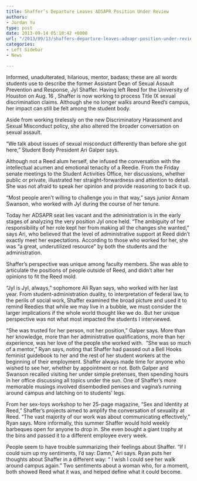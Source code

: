 ```yaml
---
title: Shaffer’s Departure Leaves ADSAPR Position Under Review
authors:
- Jordan Yu
type: post
date: 2013-09-14 05:10:42 +0000
url: "/2013/09/13/shaffers-departure-leaves-adsapr-position-under-review/"
categories:
- Left Sidebar
- News

---
```

Informed, unadulterated, hilarious, mentor, badass; these are all words students use to describe the former Assistant Dean of Sexual Assault Prevention and Response, Jyl Shaffer. Having left Reed for the University of Houston on Aug. 16 , Shaffer is now working to process Title IX sexual discrimination claims. Although she no longer walks around Reed’s campus, her impact can still be felt among the student body.

Aside from working tirelessly on the new Discriminatory Harassment and Sexual Misconduct policy, she also altered the broader conversation on sexual assault.

“We talk about issues of sexual misconduct differently than before she got here,” Student Body President Ari Galper says.

Although not a Reed alum herself, she infused the conversation with the intellectual acumen and emotional tenacity of a Reedie. From the Friday senate meetings to the Student Activities Office, her discussions, whether public or private, illustrated her straight-forwardness and attention to detail. She was not afraid to speak her opinion and provide reasoning to back it up.

“Most people aren’t willing to challenge you in that way,” says junior Annam Swanson, who worked with Jyl during the course of her tenure.

Today her ADSAPR seat lies vacant and the administration is in the early stages of analyzing the very position Jyl once held. “The ambiguity of her responsibility of her role kept her from making all the changes she wanted,” says Ari, who believed that the level of administrative support at Reed didn’t exactly meet her expectations. According to those who worked for her, she was “a great, underutilized resource” by both the students and the administration.

Shaffer’s perspective was unique among faculty members. She was able to articulate the positions of people outside of Reed, and didn’t alter her opinions to fit the Reed mold.

“Jyl is Jyl, always,” sophomore Ali Ryan says, who worked with her last year. From student-administration duality, to interpretation of federal law, to the perils of social work, Shaffer examined the broad picture and used it to remind Reedies that while we may live in a bubble, we must consider the larger implications if the whole world thought like we do. But her unique perspective was not what most impacted the students I interviewed.

“She was trusted for her person, not her position,” Galper says. More than her knowledge, more than her administrative qualifications, more than her experience, was her love of the people she worked with.  “She was so much of a mentor,” Ryan says, noting that Shaffer had passed out a Bell Hooks feminist guidebook to her and the rest of her student workers at the beginning of their employment. Shaffer always made time for anyone who wished to see her, whether by appointment or not. Both Galper and Swanson recalled visiting her under simple pretenses, then spending hours in her office discussing all topics under the sun. One of Shaffer’s more memorable musings involved disembodied penises and vagina’s running around campus and latching on to students’ legs.

From her sex-toys workshop to her 25-page magazine, “Sex and Identity at Reed,” Shaffer’s projects aimed to amplify the conversation of sexuality at Reed. “The vast majority of our work was about communicating effectively,” Ryan says. More informally, this summer Shaffer would hold weekly barbeques open for anyone to drop in. She even bought a giant trophy at the bins and passed it to a different employee every week.

People seem to have trouble summarizing their feelings about Shaffer. “If I could sum up my sentiments, I’d say: Damn,” Ari says. Ryan puts her thoughts about Shaffer in a different way: “ I wish I could see her walk around campus again.” Two sentiments about a woman who, for a moment, both showed Reed what it was, and helped define what it could become.